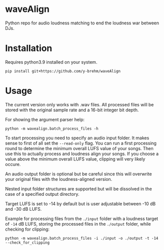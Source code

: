 # waveAlign
Python repo for audio loudness matching to end the loudness war between DJs.

# Installation
Requires python3.9 installed on your system.

```
pip install git+https://github.com/y-brehm/waveAlign
```

# Usage

The current version only works with .wav files. All processed files will be stored with the original sample rate and a 16-bit integer bit depth.

For showing the argument parser help:
````
python -m wavealign.batch_process_files -h
````

To start processing you need to specify an audio input folder. It makes sense to first of all set the `--read-only` flag. You can run a first processing round
to determine the minimum overall LUFS value of your songs. Then use this to actually process and loudness align your songs.
If you choose a value above the minimum overall LUFS value, clipping will very likely occure. 

An audio output folder is optional but be careful since this will overwrite your original files with the loudness-aligned version.

Nested input folder structures are supported but will be dissolved in the case of a specified output directory.

Target LUFS is set to -14 by default but is user adjustable between -10 dB and -30 dB LUFS.

Example for processing files from the `./input` folder with a loudness target of `-14` dB LUFS, storing the processed files in the `./output` folder, 
while checking for clipping:

````
python -m wavealign.batch_process_files -i ./input -o ./output -t -14  --check_for_clipping
````
